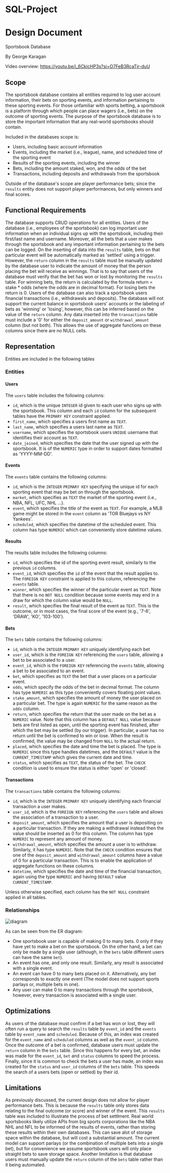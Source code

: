# SQL-Project
# Design Document

Sportsbook Database

By George Karagan 

Video overview: <https://youtu.be/i_6CkicHP3s?si=O7FeB3RcaTjr-duU>

## Scope

The sportsbook database contains all entities required to log user account information, their bets on sporting events, and information pertaining to these sporting events. For those unfamiliar with sports betting, a sportsbook is a platform through which people can place wagers (i.e., bets) on the outcome of sporting events. The purpose of the sportsbook database is to store the important information that any real-world sportsbooks should contain.

Included in the databases scope is:

* Users, including basic account information
* Events, including the market (i.e., league), name, and scheduled time of the sporting event
* Results of the sporting events, including the winner
* Bets, including the amount staked, won, and the odds of the bet
* Transactions, including deposits and withdrawals from the sportsbook

Outside of the database's scope are player performance bets; since the `results` entity does not support player performances, but only winners and final scores.

## Functional Requirements

The database supports CRUD operations for all entities. Users of the database (i.e., employees of the sportsbook) can log important user information when an individual signs up with the sportsbook, including their first/last name and username. Moreover, all the bets that a user makes through the sportsbook and any important information pertaining to the bets can be logged. On the inserting of data into the `results` table, bets on that particular event will be automatically marked as 'settled' using a trigger. However, the `return` column in the `results` table must be manually updated by the database user to indicate the amount of money that the person placing the bet will receive as winnings. That is to say that users of the database must verify that the bet has won or lost by monitoring the `results` table. For winning bets, the return is calculated by the formula return = stake * odds (where the odds are in decimal format). For losing bets the return is 0. Users of the database can also track a sportsbook users financial transactions (i.e., withdrawals and deposits). The database will not support the current balance in sportsbook users' accounts or the labeling of bets as 'winning' or 'losing', however, this can be inferred based on the value of the `return` column. Any data inserted into the `transactions` table must include a '0' for either the `deposit_amount` or `withdrawal_amount` column (but not both). This allows the use of aggregate functions on these columns since there are no NULL cells.


## Representation

Entities are included in the following tables

### Entities

#### Users

The `users` table includes the following columns:

* `id`, which is the unique `INTEGER` id given to each user who signs up with the sportsbook. This column and each `id` column for the subsequent tables have the `PRIMARY KEY` constraint applied.
* `first_name`, which specifies a users first name as `TEXT`.
* `last_name`,  which specifies a users last name as `TEXT`.
* `username`, which specifies the sportsbook users `UNIQUE` username that identifies their account as `TEXT`.
* `date_joined`, which specifies the date that the user signed up with the sportsbook. It is of the `NUMERIC` type in order to support dates formatted as 'YYYY-MM-DD'.

#### Events

The `events` table contains the following columns:

* `id`, which is the `INTEGER` `PRIMARY KEY` specifying the unique id for each sporting event that may be bet on through the sportsbook.
* `market`, which specifies as `TEXT` the market of the sporting event (i.e., NBA, NFL, UFC, NHL ...).
* `event`, which specifies the title of the event as `TEXT`. For example, a MLB game might be stored in the `event` column as 'TOR Bluejays vs NY Yankees'.
* `scheduled`, which specifies the datetime of the scheduled event. This column has type `NUMERIC` which can conveniently store datetime values.

#### Results

The results table includes the following columns:

* `id`, which specifies the id of the sporting event result, similarly to the previous `id` columns.
* `event_id`, which specifies the `id` of the event that the result applies to. The `FOREIGN KEY` constraint is applied to this column, referencing the `events` table.
* `winner`, which specifies the winner of the particular event as `TEXT`. Note that there is no `NOT NULL` condition because some events may end in a draw for which the column value would be `NULL`.
* `result`, which specifies the final result of the event as `TEXT`. This is the outcome, or in most cases, the final score of the event (e.g., '7-6', 'DRAW', 'KO', '103-100').

#### Bets

The `bets` table contains the following columns:

* `id`, which is the `INTEGER` `PRIMARY KEY` uniquely identifying each bet
* `user_id`, which is the `FOREIGN KEY` referencing the `users` table, allowing a bet to be associated to a user.
* `event_id`, which is the `FOREIGN KEY` referencing the `events` table, allowing a bet to be associated to an event.
* `bet`, which specifies as `TEXT` the bet that a user places on a particular event.
* `odds`, which specify the odds of the bet in decimal format. The column has type `NUMERIC` as this type conveniently covers floating point values.
* `stake_amount`, which specifies the amount of money the user placed on a particular bet. The type is again `NUMERIC` for the same reason as the `odds` column.
* `return`, which specifies the return that the user made on the bet as a `NUMERIC` value. Note that this column has a `DEFAULT NULL` value because bets are first listed as open, until the sporting event has finished, after which the bet may be settled (by our trigger). In particular, a user has no return until the bet is confirmed to win or lose. When the result is confirmed, the value may be changed from `NULL` to the actual return.
* `placed`, which specifies the date and time the bet is placed. The type is `NUMERIC` since this type handles datetimes, and the `DEFAULT` value is the `CURRENT_TIMESTAMP` which gives the current date and time.
* `status`, which specifies as `TEXT`, the status of the bet. The `CHECK` condition is used to ensure the status is either 'open' or 'closed'.

#### Transactions

The `transactions` table contains the following columns:

* `id`, which is the `INTEGER` `PRIMARY KEY` uniquely identifying each financial transaction a user makes.
* `user_id`, which is the `FOREIGN KEY` referencing the `users` table and allows the association of a transaction to a user.
* `deposit_amount`, which specifies the amount that a user is depositing on a particular transaction. If they are making a withdrawal instead then the value should be inserted as 0 for this column. The column has type `NUMERIC` to represent any amount of money.
* `withdrawal_amount`, which specifies the amount a user is to withdraw. Similarly, it has type `NUMERIC`. Note that the `CHECK` condition ensures that one of the `deposit_amount` and `withdrawal_amount` columns have a value of 0 for a particular transaction. This is to enable the application of aggregate functions on these columns.
* `datetime`, which specifies the date and time of the financial transaction, again using the type `NUMERIC` and having `DEFAULT` value `CURRENT_TIMESTAMP`.

Unless otherwise specified, each column has the `NOT NULL` constraint applied in all tables.

### Relationships

![diagram](diagram.png)

As can be seen from the ER diagram:

* One sportsbook user is capable of making 0 to many bets. 0 only if they have yet to make a bet on the sportsbook. On the other hand, a bet can only be made by a single user (although, in the `bets` table different users can have the same `bet`).
* An event has one, and only one result. Similarly, any result is associated with a single event.
* An event can have 0 to many bets placed on it. Alternatively, any bet corresponds to exactly one event (The model does not support sports parlays or, multiple bets in one).
* Any user can make 0 to many transactions through the sportsbook, however, every transaction is associated with a single user.

## Optimizations

As users of the database must confirm if a bet has won or lost, they will often run a query to search the `results` table by `event_id` and the `events` table by `event_name` and `scheduled`. Because of this, an index was created for the `event_name` and `scheduled` columns as well as the `event_id` column. Once the outcome of a bet is confirmed, database users must update the `return` column in the `bets` table. Since this happens for every bet, an index was made for the `event_id`, `bet` and `status` columns to speed the process. Finally, since it is common to check the bets a user has made, an index was created for the `status` and `user_id` columns of the `bets` table. This speeds the search of a users bets (open or settled) by their id.

## Limitations

As previously discussed, the current design does not allow for player performance bets. This is because the `results` table only stores data relating to the final outcome (or score) and winner of the event. This `results` table was included to illustrate the process of bet settlment. Real world sportsbooks likely utilize APIs from big sports corporations like the NBA NHL and NFL to be informed of the results of events, rather than storing these results within their own databases. This can save alot of storage space within the database, but will cost a substantial amount. The current model can support parlays (or the combination of multiple bets into a single bet), but for convenience we assume sportsbook users will only place straight bets to save storage space. Another limitation is that database users must manually update the `return` column of the `bets` table rather than it being automated.
